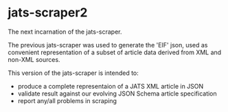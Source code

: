 # jats-scraper2

The next incarnation of the jats-scraper.

The previous jats-scraper was used to generate the 'EIF' json, used as convenient representation of a subset of article data derived from XML and non-XML sources.

This version of the jats-scraper is intended to:

* produce a complete representaion of a JATS XML article in JSON
* validate result against our evolving JSON Schema article specification
* report any/all problems in scraping
